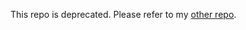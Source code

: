This repo is deprecated. Please refer to my [other repo](https://github.com/hj3yoo/mtg_card_detector).

